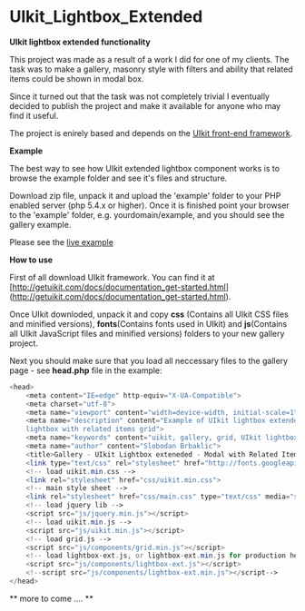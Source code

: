 # UIkit_Lightbox_Extended
**UIkit lightbox extended functionality**

This project was made as a result of a work I did for one of my clients.
The task was to make a gallery, masonry style with filters and ability that related items could be shown in modal box.

Since it turned out that the task was not completely trivial I eventually decided to publish the project and make 
it available for anyone who may find it useful.

The project is enirely based and depends on the [UIkit front-end framework](http://getuikit.com/).

**Example**

The best way to see how UIkit extended lightbox component works is to browse the example folder and see it's files and structure.

Download zip file, unpack it and upload the 'example' folder to your PHP enabled server (php 5.4.x or higher). Once it
is finished point your browser to the 'example' folder, e.g. yourdomain/example, 
and you should see the gallery example. 
 
Please see the [live example](http://brbaso.com/uikit-lightbox-extended/)

**How to use**

First of all download UIkit framework. You can find it at [http://getuikit.com/docs/documentation_get-started.html]
(http://getuikit.com/docs/documentation_get-started.html).

Once UIkit downloded, unpack it and copy **css** (Contains all UIkit CSS files and minified versions), 
**fonts**(Contains fonts used in UIkit) and **js**(Contains all UIkit JavaScript files and minified versions) folders
 to your new gallery project.

Next you should make sure that you load all neccessary files to the gallery page - see **head.php** file in the example:

```php
<head>
    <meta content="IE=edge" http-equiv="X-UA-Compatible">
    <meta charset="utf-8">
    <meta name="viewport" content="width=device-width, initial-scale=1">
    <meta name="description" content="Example of UIkit lightbox extended functionality,
    lightbox with related items grid">
    <meta name="keywords" content="uikit, gallery, grid, UIkit lightbox, masonry, lightbox extended ">
    <meta name="author" content="Slobodan Brbaklic">
    <title>Gallery - UIkit Lightbox exteneded - Modal with Related Items Grid</title>
    <link type="text/css" rel="stylesheet" href="http://fonts.googleapis.com/css?family=Lato:700,400">
    <!-- load uikit.min.css -->
    <link rel="stylesheet" href="css/uikit.min.css">
    <!-- main style sheet -->
    <link rel="stylesheet" href="css/main.css" type="text/css" media="screen">
    <!-- load jquery lib -->
    <script src="js/jquery.min.js"></script>
    <!-- load uikit.min.js -->
    <script src="js/uikit.min.js"></script>
    <!-- load grid.js -->
    <script src="js/components/grid.min.js"></script>
    <!-- load lightbox-ext.js, or lightbox-ext.min.js for production here -->
    <script src="js/components/lightbox-ext.js"></script>
    <!--script src="js/components/lightbox-ext.min.js"></script-->
</head>
```

** more to come .... **

